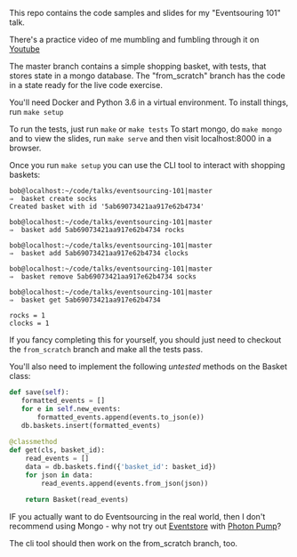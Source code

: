 This repo contains the code samples and slides for my "Eventsouring 101" talk.

There's a practice video of me mumbling and fumbling through it on [Youtube](https://www.youtube.com/watch?v=0l8vuYaaBUs)

The master branch contains a simple shopping basket, with tests, that stores state in a mongo database.
The "from_scratch" branch has the code in a state ready for the live code exercise.

You'll need Docker and Python 3.6 in a virtual environment. To install things, run `make setup`

To run the tests, just run `make` or `make tests`
To start mongo, do `make mongo` and to view the slides, run `make serve` and then visit localhost:8000 in a browser.


Once you run `make setup` you can use the CLI tool to interact with shopping baskets:

```console
bob@localhost:~/code/talks/eventsourcing-101|master 
⇒  basket create socks
Created basket with id '5ab69073421aa917e62b4734'

bob@localhost:~/code/talks/eventsourcing-101|master 
⇒  basket add 5ab69073421aa917e62b4734 rocks

bob@localhost:~/code/talks/eventsourcing-101|master 
⇒  basket add 5ab69073421aa917e62b4734 clocks

bob@localhost:~/code/talks/eventsourcing-101|master 
⇒  basket remove 5ab69073421aa917e62b4734 socks 

bob@localhost:~/code/talks/eventsourcing-101|master 
⇒  basket get 5ab69073421aa917e62b4734

rocks = 1
clocks = 1
```

If you fancy completing this for yourself, you should just need to checkout the `from_scratch` branch and make all the tests pass.

You'll also need to implement the following _untested_ methods on the Basket class:

```python
def save(self):
   formatted_events = []
   for e in self.new_events:
       formatted_events.append(events.to_json(e))
   db.baskets.insert(formatted_events)
   
@classmethod
def get(cls, basket_id):
    read_events = []
    data = db.baskets.find({'basket_id': basket_id})
    for json in data:
        read_events.append(events.from_json(json))
        
    return Basket(read_events)
```

IF you actually want to do Eventsourcing in the real world, then I don't recommend using Mongo - why not try out [Eventstore](https://eventstore.org/) with [Photon Pump](https://github.com/madedotcom/photon-pump)?

The cli tool should then work on the from_scratch branch, too.
